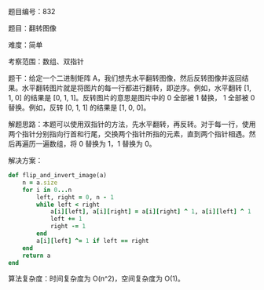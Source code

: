 题目编号：832

题目：翻转图像

难度：简单

考察范围：数组、双指针

题干：给定一个二进制矩阵 A，我们想先水平翻转图像，然后反转图像并返回结果。水平翻转图片就是将图片的每一行都进行翻转，即逆序。例如，水平翻转 [1, 1, 0] 的结果是 [0, 1, 1]。反转图片的意思是图片中的 0 全部被 1 替换， 1 全部被 0 替换。例如，反转 [0, 1, 1] 的结果是 [1, 0, 0]。

解题思路：本题可以使用双指针的方法，先水平翻转，再反转。对于每一行，使用两个指针分别指向行首和行尾，交换两个指针所指的元素，直到两个指针相遇。然后再遍历一遍数组，将 0 替换为 1，1 替换为 0。

解决方案：

```ruby
def flip_and_invert_image(a)
    n = a.size
    for i in 0...n
        left, right = 0, n - 1
        while left < right
            a[i][left], a[i][right] = a[i][right] ^ 1, a[i][left] ^ 1
            left += 1
            right -= 1
        end
        a[i][left] ^= 1 if left == right
    end
    return a
end
```

算法复杂度：时间复杂度为 O(n^2)，空间复杂度为 O(1)。
